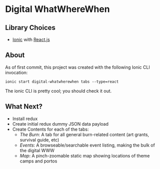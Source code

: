 # Digital WhatWhereWhen

## Library Choices
 - [Ionic](https://ionicframework.com/docs) with [React.js](https://reactjs.org/)

## About
As of first commit, this project was created with the following Ionic CLI invocation:

`ionic start digital-whatwherewhen tabs --type=react`

The ionic CLI is pretty cool; you should check it out.

## What Next?
- Install redux
- Create initial redux dummy JSON data payload
- Create Contents for each of the tabs:
  - *The Burn*: A tab for all general burn-related content (art grants, survival guide, etc)
  - *Events*: A browseable/searchable event listing, making the bulk of the digital WWW
  - *Map*: A pinch-zoomable static map showing locations of theme camps and portos


